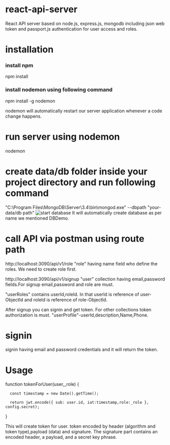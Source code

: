 # react-api-server
React API server based on node.js, express.js, mongodb including json web token and passport.js authentication for user access and roles.

# installation
### install npm
npm install

### install nodemon using following command
npm install -g nodemon

nodemon will automatically restart our server application whenever a code change happens.

# run server using nodemon
nodemon

# create data/db folder inside your project directory and run following command
"C:\Program Files\MongoDB\Server\3.4\bin\mongod.exe" --dbpath "your-data/db path"
![start database](D:\Project\react-api-server\react-api-server\image.png "Description goes here")
It will automatically create database as per name we mentioned DBDemo.

# call API via postman using route path

http://localhost:3090/api/v1/role
"role" having name field who define the roles. We need to create role first.

http://localhost:3090/api/v1/signup
"user" collection having email,password fields.For signup email,password and role are must.

"userRoles" contains userId,roleId. In that userId is reference of user-ObjectId and roleId is reference of role-ObjectId.

After signup you can signin and get token. For other collections token authorization is must.
"userProfile"-userId,description,Name,Phone.

# signin
signin having email and password credentials and it will return the token.

# Usage
function tokenForUser(user,_role) {

      const timestamp = new Date().getTime();

      return jwt.encode({ sub: user.id, iat:timestamp,role:_role }, config.secret);

}

This will create token for user. token encoded by header (algorithm and token type),payload (data) and signature. The signature part contains an encoded header, a payload, and a secret key phrase.
